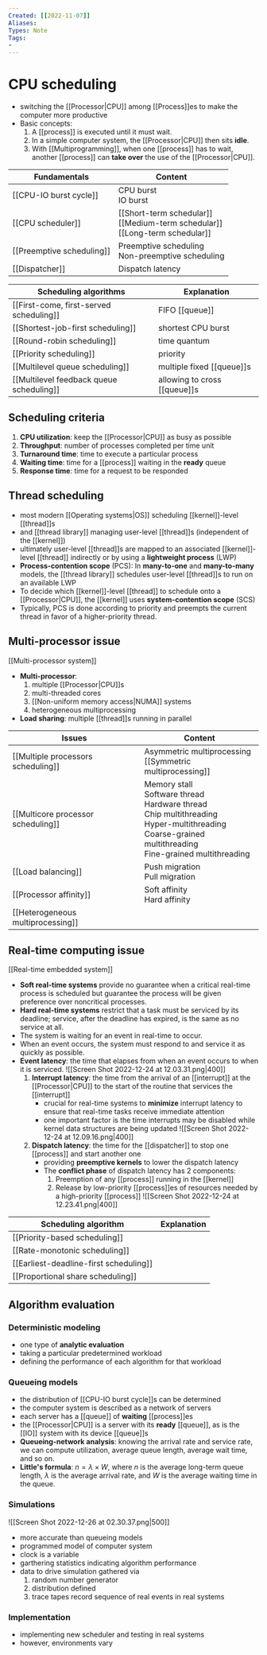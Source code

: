 ```yaml
---
Created: [[2022-11-07]]
Aliases: 
Types: Note
Tags: 
- 
---
```

# CPU scheduling
- switching the [[Processor|CPU]] among [[Process]]es to make the computer more productive
- Basic concepts: 
  1. A [[process]] is executed until it must wait. 
  2. In a simple computer system, the [[Processor|CPU]] then sits **idle**.
  3. With [[Multiprogramming]], when one [[process]] has to wait, another [[process]] can **take over** the use of the [[Processor|CPU]]. 

| Fundamentals              | Content                                                                          |
| ------------------------- | -------------------------------------------------------------------------------- |
| [[CPU-IO burst cycle]]    | CPU burst<br>IO burst                                                            |
| [[CPU scheduler]]         | [[Short-term schedular]]<br>[[Medium-term schedular]]<br>[[Long-term schedular]] |
| [[Preemptive scheduling]] | Preemptive scheduling<br>Non-preemptive scheduling                               |
| [[Dispatcher]]            | Dispatch latency                                                                 |

| Scheduling algorithms                    | Explanation                  |
| ---------------------------------------- | ---------------------------- |
| [[First-come, first-served scheduling]]  | FIFO [[queue]]               |
| [[Shortest-job-first scheduling]]        | shortest CPU burst           |
| [[Round-robin scheduling]]               | time quantum                 |
| [[Priority scheduling]]                  | priority                     |
| [[Multilevel queue scheduling]]          | multiple fixed [[queue]]s    |
| [[Multilevel feedback queue scheduling]] | allowing to cross [[queue]]s |

## Scheduling criteria
1. **CPU utilization**: keep the [[Processor|CPU]] as busy as possible
2. **Throughput**: number of processes completed per time unit
3. **Turnaround time**: time to execute a particular process
4. **Waiting time**: time for a [[process]] waiting in the **ready** queue
5. **Response time**: time for a request to be responded

## Thread scheduling
- most modern [[Operating systems|OS]] scheduling [[kernel]]-level [[thread]]s
- and [[thread library]] managing user-level [[thread]]s (independent of the [[kernel]])
- ultimately user-level [[thread]]s are mapped to an associated [[kernel]]-level [[thread]] indirectly or by using a **lightweight process** (LWP)
- **Process-contention scope** (PCS): 
  In **many-to-one** and **many-to-many** models, the [[thread library]] schedules user-level [[thread]]s to run on an available LWP
- To decide which [[kernel]]-level [[thread]] to schedule onto a [[Processor|CPU]], the [[kernel]] uses **system-contention scope** (SCS)
- Typically, PCS is done according to priority and preempts the current thread in favor of a higher-priority thread. 

## Multi-processor issue
[[Multi-processor system]]
- **Multi-processor**: 
  1. multiple [[Processor|CPU]]s
  2. multi-threaded cores
  3. [[Non-uniform memory access|NUMA]] systems
  4. heterogeneous multiprocessing
- **Load sharing**: multiple [[thread]]s running in parallel

| Issues                             | Content                                                                                                                                                           |
| ---------------------------------- | ----------------------------------------------------------------------------------------------------------------------------------------------------------------- |
| [[Multiple processors scheduling]] | Asymmetric multiprocessing<br>[[Symmetric multiprocessing]]                                                                                                       |
| [[Multicore processor scheduling]] | Memory stall<br>Software thread<br>Hardware thread<br>Chip multithreading<br>Hyper-multithreading<br>Coarse-grained multithreading<br>Fine-grained multithreading |
| [[Load balancing]]                 | Push migration<br>Pull migration                                                                                                                                  |
| [[Processor affinity]]             | Soft affinity<br>Hard affinity                                                                                                                                    |
| [[Heterogeneous multiprocessing]]  |                                                                                                                                                                   |

## Real-time computing issue
[[Real-time embedded system]]
- **Soft real-time systems** provide no guarantee when a critical real-time process is scheduled but guarantee the process will be given preference over noncritical processes. 
- **Hard real-time systems** restrict that a task must be serviced by its deadline; service, after the deadline has expired, is the same as no service at all. 
- The system is waiting for an event in real-time to occur. 
- When an event occurs, the system must respond to and service it as quickly as possible. 
- **Event latency**: the time that elapses from when an event occurs to when it is serviced. 
  ![[Screen Shot 2022-12-24 at 12.03.31.png|400]]
  1. **Interrupt latency**: the time from the arrival of an [[interrupt]] at the [[Processor|CPU]] to the start of the routine that services the [[interrupt]]
     - crucial for real-time systems to **minimize** interrupt latency to ensure that real-time tasks receive immediate attention
     - one important factor is the time interrupts may be disabled while kernel data structures are being updated
     ![[Screen Shot 2022-12-24 at 12.09.16.png|400]]
  2. **Dispatch latency**: the time for the [[dispatcher]] to stop one [[process]] and start another one
     - providing **preemptive kernels** to lower the dispatch latency
     - The **conflict phase** of dispatch latency has 2 components:
       1. Preemption of any [[process]] running in the [[kernel]]
       2. Release by low-priority [[process]]es of resources needed by a high-priority [[process]]
       ![[Screen Shot 2022-12-24 at 12.23.41.png|400]]

| Scheduling algorithm                   | Explanation |
| -------------------------------------- | ----------- |
| [[Priority-based scheduling]]          |             |
| [[Rate-monotonic scheduling]]          |             |
| [[Earliest-deadline-first scheduling]] |             |
| [[Proportional share scheduling]]      |             |

## Algorithm evaluation
### Deterministic modeling
- one type of **analytic evaluation**
- taking a particular predetermined workload
- defining the performance of each algorithm for that workload
### Queueing models
- the distribution of [[CPU-IO burst cycle]]s can be determined
- the computer system is described as a network of servers
- each server has a [[queue]] of **waiting** [[process]]es
- the [[Processor|CPU]] is a server with its **ready** [[queue]], as is the [[IO]] system with its device [[queue]]s
- **Queueing-network analysis**: knowing the arrival rate and service rate, we can compute utilization, average queue length, average wait time, and so on. 
- **Little's formula**: $n=\lambda\times W$, where $n$ is the average long-term queue length, $\lambda$ is the average arrival rate, and $W$ is the average waiting time in the queue. 
### Simulations
![[Screen Shot 2022-12-26 at 02.30.37.png|500]]
- more accurate than queueing models
- programmed model of computer system
- clock is a variable
- garthering statistics indicating algorithm performance
- data to drive simulation gathered via
  1. random number generator
  2. distribution defined
  3. trace tapes record sequence of real events in real systems
### Implementation
- implementing new scheduler and testing in real systems
- however, environments vary